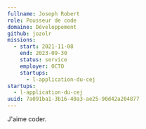 ```yaml
---
fullname: Joseph Robert
role: Pousseur de code
domaine: Développement
github: jozolr
missions:
  - start: 2021-11-08
    end: 2023-09-30
    status: service
    employer: OCTO
    startups:
      - l-application-du-cej
startups:
  - l-application-du-cej
uuid: 7a091ba1-3b16-40a3-ae25-90d42a204877
---
```

J'aime coder.